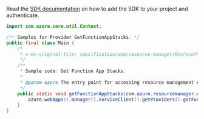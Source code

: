 Read the [SDK documentation](https://github.com/Azure/azure-sdk-for-java/blob/azure-resourcemanager_2.11.0/sdk/resourcemanager/azure-resourcemanager/README.md) on how to add the SDK to your project and authenticate.

```java
import com.azure.core.util.Context;

/** Samples for Provider GetFunctionAppStacks. */
public final class Main {
    /*
     * x-ms-original-file: specification/web/resource-manager/Microsoft.Web/stable/2021-03-01/examples/GetFunctionAppStacks.json
     */
    /**
     * Sample code: Get Function App Stacks.
     *
     * @param azure The entry point for accessing resource management APIs in Azure.
     */
    public static void getFunctionAppStacks(com.azure.resourcemanager.AzureResourceManager azure) {
        azure.webApps().manager().serviceClient().getProviders().getFunctionAppStacks(null, Context.NONE);
    }
}
```
